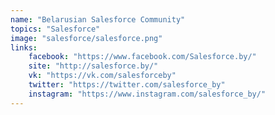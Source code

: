 ```yaml
---
name: "Belarusian Salesforce Community"
topics: "Salesforce"
image: "salesforce/salesforce.png"
links: 
    facebook: "https://www.facebook.com/Salesforce.by/"
    site: "http://salesforce.by/"
    vk: "https://vk.com/salesforceby"
    twitter: "https://twitter.com/salesforce_by"
    instagram: "https://www.instagram.com/salesforce_by/"
---
```

